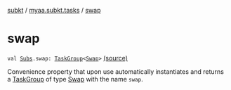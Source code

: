 [subkt](../index.md) / [myaa.subkt.tasks](index.md) / [swap](./swap.md)

# swap

`val `[`Subs`](-subs/index.md)`.swap: `[`TaskGroup`](-task-group/index.md)`<`[`Swap`](-swap/index.md)`>` [(source)](https://github.com/Myaamori/SubKt/blob/0.1.13/src/main/kotlin/myaa/subkt/tasks/asstasks.kt#L897)

Convenience property that upon use automatically instantiates and returns a
[TaskGroup](-task-group/index.md) of type [Swap](-swap/index.md) with the name `swap`.

